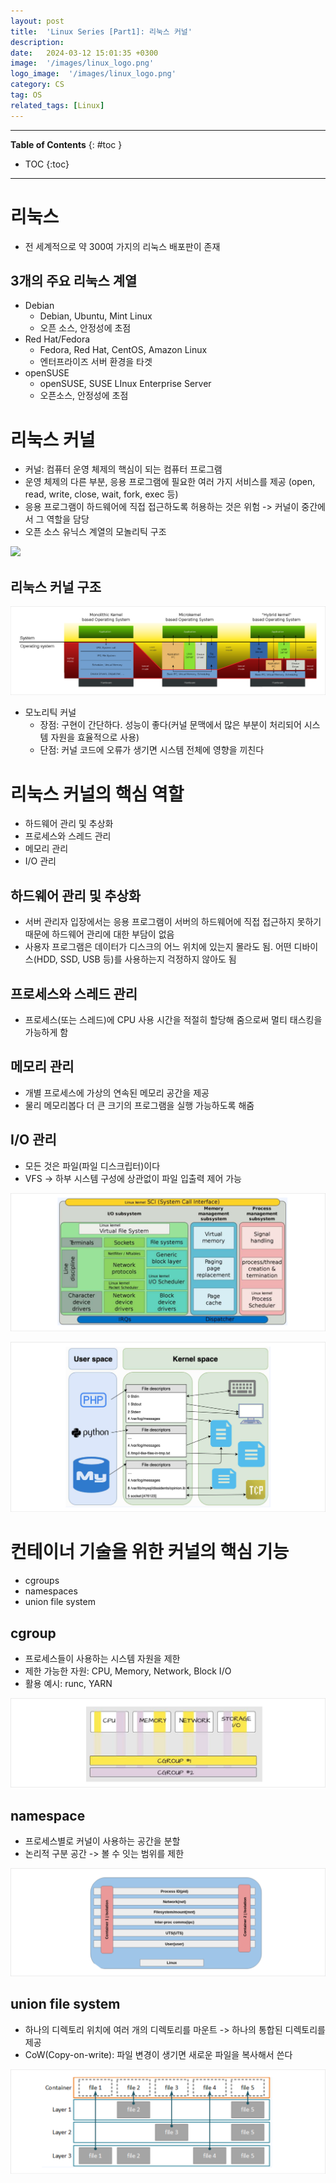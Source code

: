 ```yaml
---
layout: post
title:  'Linux Series [Part1]: 리눅스 커널'
description: 
date:   2024-03-12 15:01:35 +0300
image:  '/images/linux_logo.png'
logo_image:  '/images/linux_logo.png'
category: CS
tag: OS
related_tags: [Linux]
---
```


---
**Table of Contents**
{: #toc }
*  TOC
{:toc}
---
# 리눅스

- 전 세계적으로 약 300여 가지의 리눅스 배포판이 존재

## 3개의 주요 리눅스 계열

- Debian
  - Debian, Ubuntu, Mint Linux
  - 오픈 소스, 안정성에 초점
- Red Hat/Fedora
  - Fedora, Red Hat, CentOS, Amazon Linux
  - 엔터프라이즈 서버 환경을 타겟
- openSUSE
  - openSUSE, SUSE LInux Enterprise Server
  - 오픈소스, 안정성에 초점


# 리눅스 커널

- 커널: 컴퓨터 운영 체제의 핵심이 되는 컴퓨터 프로그램
- 운영 체제의 다른 부분, 응용 프로그램에 필요한 여러 가지 서비스를 제공 (open, read, write, close, wait, fork, exec 등)
- 응용 프로그램이 하드웨어에 직접 접근하도록 허용하는 것은 위험 -> 커널이 중간에서 그 역할을 담당
- 오픈 소스 유닉스 계열의 모놀리틱 구조

![](/images/os_52.png)

## 리눅스 커널 구조

![](/images/os_51.png)

- 모노리틱 커널
  - 장점: 구현이 간단하다. 성능이 좋다(커널 문맥에서 많은 부분이 처리되어 시스템 자원을 효율적으로 사용)
  - 단점: 커널 코드에 오류가 생기면 시스템 전체에 영향을 끼친다

# 리눅스 커널의 핵심 역할

- 하드웨어 관리 및 추상화
- 프로세스와 스레드 관리
- 메모리 관리
- I/O 관리

## 하드웨어 관리 및 추상화

- 서버 관리자 입장에서는 응용 프로그램이 서버의 하드웨어에 직접 접근하지 못하기 때문에 하드웨어 관리에 대한 부담이 없음
- 사용자 프로그램은 데이터가 디스크의 어느 위치에 있는지 몰라도 됨. 어떤 디바이스(HDD, SSD, USB 등)를 사용하는지 걱정하지 않아도 됨

## 프로세스와 스레드 관리

- 프로세스(또는 스레드)에 CPU 사용 시간을 적절히 할당해 줌으로써 멀티 태스킹을 가능하게 함

## 메모리 관리

- 개별 프로세스에 가상의 연속된 메모리 공간을 제공
- 물리 메모리봅다 더 큰 크기의 프로그램을 실행 가능하도록 해줌

## I/O 관리

- 모든 것은 파일(파일 디스크립터)이다
- VFS -> 하부 시스템 구성에 상관없이 파일 입출력 제어 가능

![](/images/os_53.png)

![](/images/os_54.png)

# 컨테이너 기술을 위한 커널의 핵심 기능

- cgroups
- namespaces
- union file system

## cgroup

- 프로세스들이 사용하는 시스템 자원을 제한
- 제한 가능한 자원: CPU, Memory, Network, Block I/O
- 활용 예시: runc, YARN

![](/images/os_55.png)

## namespace

- 프로세스별로 커널이 사용하는 공간을 분할
- 논리적 구분 공간 -> 볼 수 잇는 범위를 제한

![](/images/os_56.png)

## union file system

- 하나의 디렉토리 위치에 여러 개의 디렉토리를 마운트 -> 하나의 통합된 디렉토리를 제공
- CoW(Copy-on-write): 파일 변경이 생기면 새로운 파일을 복사해서 쓴다

![](/images/os_57.png)